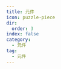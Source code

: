 ```yaml
---
title: 元件
icon: puzzle-piece
dir:
  order: 3
index: false
category:
  - 元件
tag:
  - 元件
---
```


<Catalog />
